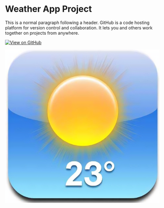 # Weather App Project

This is a normal paragraph following a header. GitHub is a code hosting platform for version control and collaboration. It lets you and others work together on projects from anywhere.

[![View on GitHub](https://img.shields.io/badge/GitHub-View_on_GitHub-blue?logo=GitHub)](https://github.com/debimahapatra/nodejs-weather-app)

<center><img src="assets/img/weather-app.png"/></center>
